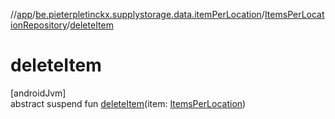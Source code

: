 //[app](../../../index.md)/[be.pieterpletinckx.supplystorage.data.itemPerLocation](../index.md)/[ItemsPerLocationRepository](index.md)/[deleteItem](delete-item.md)

# deleteItem

[androidJvm]\
abstract suspend fun [deleteItem](delete-item.md)(item: [ItemsPerLocation](../-items-per-location/index.md))
